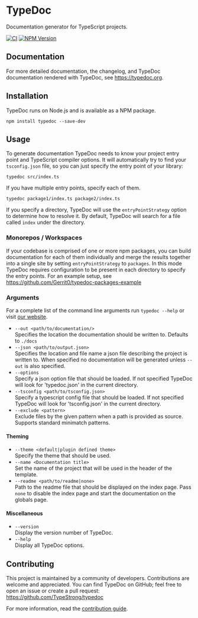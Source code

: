# TypeDoc

Documentation generator for TypeScript projects.

[![CI](https://github.com/TypeStrong/typedoc/workflows/CI/badge.svg)](https://github.com/TypeStrong/typedoc/actions)
[![NPM Version](https://img.shields.io/npm/v/typedoc?color=33cd56&logo=npm)](https://www.npmjs.com/package/typedoc)

## Documentation

For more detailed documentation, the changelog, and TypeDoc documentation rendered with TypeDoc, see https://typedoc.org.

## Installation

TypeDoc runs on Node.js and is available as a NPM package.

```text
npm install typedoc --save-dev
```

## Usage

To generate documentation TypeDoc needs to know your project entry point and TypeScript
compiler options. It will automatically try to find your `tsconfig.json` file, so you can
just specify the entry point of your library:

```text
typedoc src/index.ts
```

If you have multiple entry points, specify each of them.

```text
typedoc package1/index.ts package2/index.ts
```

If you specify a directory, TypeDoc will use the `entryPointStrategy` option to determine how to resolve it.
By default, TypeDoc will search for a file called `index` under the directory.

### Monorepos / Workspaces

If your codebase is comprised of one or more npm packages, you can build documentation for each of them individually
and merge the results together into a single site by setting `entryPointStrategy` to `packages`. In this mode TypeDoc
requires configuration to be present in each directory to specify the entry points. For an example setup, see
https://github.com/Gerrit0/typedoc-packages-example

### Arguments

For a complete list of the command line arguments run `typedoc --help` or visit
[our website](https://typedoc.org/options/).

-   `--out <path/to/documentation/>`<br>
    Specifies the location the documentation should be written to. Defaults to `./docs`
-   `--json <path/to/output.json>`<br>
    Specifies the location and file name a json file describing the project is
    written to. When specified no documentation will be generated unless `--out` is also
    specified.
-   `--options`<br>
    Specify a json option file that should be loaded. If not specified TypeDoc
    will look for 'typedoc.json' in the current directory.
-   `--tsconfig <path/to/tsconfig.json>`<br>
    Specify a typescript config file that should be loaded. If not
    specified TypeDoc will look for 'tsconfig.json' in the current directory.
-   `--exclude <pattern>`<br>
    Exclude files by the given pattern when a path is provided as source.
    Supports standard minimatch patterns.

#### Theming

-   `--theme <default|plugin defined theme>`<br>
    Specify the theme that should be used.
-   `--name <Documentation title>`<br>
    Set the name of the project that will be used in the header of the template.
-   `--readme <path/to/readme|none>`<br>
    Path to the readme file that should be displayed on the index page. Pass `none` to disable the index page
    and start the documentation on the globals page.

#### Miscellaneous

-   `--version`<br>
    Display the version number of TypeDoc.
-   `--help`<br>
    Display all TypeDoc options.

## Contributing

This project is maintained by a community of developers. Contributions are welcome and appreciated.
You can find TypeDoc on GitHub; feel free to open an issue or create a pull request:
https://github.com/TypeStrong/typedoc

For more information, read the [contribution guide](https://github.com/TypeStrong/typedoc/blob/master/.github/CONTRIBUTING.md).
